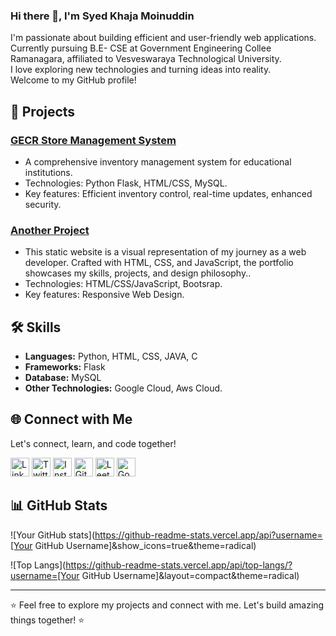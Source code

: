 <!--
**S-YED/S-YED** is a ✨ _special_ ✨ repository because its `README.md` (this file) appears on your GitHub profile.-->

### Hi there 👋, I'm Syed Khaja Moinuddin

I'm passionate about building efficient and user-friendly web applications. Currently pursuing B.E- CSE at Government Engineering Collee Ramanagara, affiliated to Vesveswaraya Technological University. <br>I love exploring new technologies and turning ideas into reality. <br>Welcome to my GitHub profile!

## 🚀 Projects

### [GECR Store Management System](link-to-your-project)
- A comprehensive inventory management system for educational institutions.
- Technologies: Python Flask, HTML/CSS, MySQL.
- Key features: Efficient inventory control, real-time updates, enhanced security.

### [Another Project](https://syed.rf.gd/)
- This static website is a visual representation of my journey as a web developer. Crafted with HTML, CSS, and JavaScript, the portfolio showcases my skills, projects, and design philosophy..
- Technologies: HTML/CSS/JavaScript, Bootsrap.
- Key features: Responsive Web Design.

## 🛠️ Skills

- **Languages:** Python, HTML, CSS, JAVA, C
- **Frameworks:** Flask
- **Database:** MySQL
- **Other Technologies:** Google Cloud, Aws Cloud.

## 🌐 Connect with Me

Let's connect, learn, and code together!

[<img src="path/to/linkedin-icon.png" alt="LinkedIn" width="30">](linkedin.com/in/syed-khaja-moinuddin-051495254/)
[<img src="path/to/twitter-icon.png" alt="Twitter" width="30">](Twitter.com/@Skm_ahmed1)
[<img src="path/to/instagram-icon.png" alt="Instagram" width="30">](instagram.com/_syedkhajamoinuddin/)
[<img src="path/to/github-icon.png" alt="GitHub" width="30">](Github.com/S-YED)
[<img src="path/to/leetcode-icon.png" alt="LeetCode" width="30">](https://leetcode.com/Dr_H4CK3R/)
[<img src="path/to/google-icon.png" alt="Google Developer" width="30">](g.dev/skm-dev)

## 📊 GitHub Stats

![Your GitHub stats](https://github-readme-stats.vercel.app/api?username=[Your GitHub Username]&show_icons=true&theme=radical)

![Top Langs](https://github-readme-stats.vercel.app/api/top-langs/?username=[Your GitHub Username]&layout=compact&theme=radical)

---

⭐️ Feel free to explore my projects and connect with me. Let's build amazing things together! ⭐️

